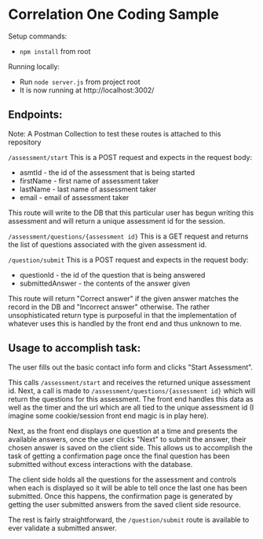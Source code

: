 # Correlation One Coding Sample
Setup commands:
* `npm install` from root

Running locally:
* Run `node server.js` from project root
* It is now running at http://localhost:3002/

## Endpoints:

Note: A Postman Collection to test these routes is attached to this repository

`/assessment/start`
This is a POST request and expects in the request body:
* asmtId - the id of the assessment that is being started
* firstName - first name of assessment taker
* lastName - last name of assessment taker
* email - email of assessment taker

This route will write to the DB that this particular user has begun writing this assessment and will return a unique assessment id for the session.

`/assessment/questions/{assessment id}`
This is a GET request and returns the list of questions associated with the given assessment id.

`/question/submit`
This is a POST request and expects in the request body:
* questionId - the id of the question that is being answered
* submittedAnswer - the contents of the answer given

This route will return "Correct answer" if the given answer matches the record in the DB and "Incorrect answer" otherwise.
The rather unsophisticated return type is purposeful in that the implementation of whatever uses this is handled by the front end and thus unknown to me.

## Usage to accomplish task:
The user fills out the basic contact info form and clicks "Start Assessment".

This calls `/assessment/start` and receives the returned unique assessment id.
Next, a call is made to `/assessment/questions/{assessment id}` which will return the questions for this assessment. The front end handles this data as well as the timer and the url which are all tied to the unique assessment id (I imagine some cookie/session front end magic is in play here).

Next, as the front end displays one question at a time and presents the available answers, once the user clicks "Next" to submit the answer, their chosen answer is saved on the client side.
This allows us to accomplish the task of getting a confirmation page once the final question has been submitted without excess interactions with the database.

The client side holds all the questions for the assessment and controls when each is displayed so it will be able to tell once the last one has been submitted.
Once this happens, the confirmation page is generated by getting the user submitted answers from the saved client side resource.

The rest is fairly straightforward, the `/question/submit` route is available to ever validate a submitted answer.
